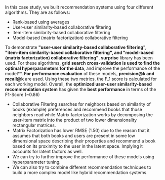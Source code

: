 In this case study, we built recommendation systems using four different algorithms. They are as follows:
  - Rank-based using averages
  - User-user similarity-based collaborative filtering
  - Item-item similarity-based collaborative filtering
  - Model-based (matrix factorization) collaborative filtering

To demonstrate **"user-user similarity-based collaborative filtering", "item-item similarity-based collaborative filtering", and "model-based (matrix factorization) collaborative filtering"**, **surprise** library has been used. For these algorithms, **grid search cross-validation is used to find the optimal hyperparameters for the data**, and improve the performance of the model**.
**For performance evaluation** of these models, **precision@k and recall@k** are used. Using these two metrics, the F_1 score is calculated for each working model. 
Overall, the **optimized user-user similarity-based recommendation system** has given the **best performance** in terms of the F1-Score (~0.86)
- Collaborative Filtering searches for neighbors based on similarity of books (example) preferences and recommend books that those neighbors read while Matrix factorization works by decomposing the user-item matrix into the product of two lower dimensionality rectangular matrices.
- Matrix Factorization has lower RMSE (1.50) due to the reason that it assumes that both books and users are present in some low dimensional space describing their properties and recommend a book based on its proximity to the user in the latent space. Implying it accounts for latent factors as well.
- We can try to further improve the performance of these models using hyperparameter tuning. 
- We can also try to combine different recommendation techniques to build a more complex model like hybrid recommendation systems.
